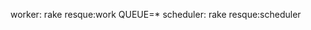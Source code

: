 <!-- layout:code post: proc-files_how-to-run-background-processes -->


worker: rake resque:work QUEUE=*
scheduler: rake resque:scheduler
